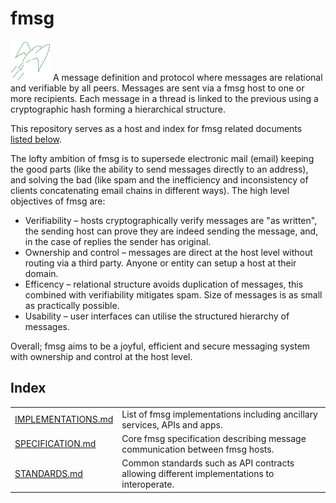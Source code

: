 # fmsg

![icon](pics/icon.png) A message definition and protocol where messages are relational and verifiable by all peers. Messages are sent via a fmsg host to one or more recipients. Each message in a thread is linked to the previous using a cryptographic hash forming a hierarchical structure.

This repository serves as a host and index for fmsg related documents [listed below](#index).

The lofty ambition of fmsg is to supersede electronic mail (email) keeping the good parts (like the ability to send messages directly to an address), and solving the bad (like spam and the inefficiency and inconsistency of clients concatenating email chains in different ways). The high level objectives of fmsg are:

* Verifiability – hosts cryptographically verify messages are "as written", the sending host can prove they are indeed sending the message, and, in the case of replies the sender has original.
* Ownership and control – messages are direct at the host level without routing via a third party. Anyone or entity can setup a host at their domain.
* Efficency – relational structure avoids duplication of messages, this combined with verifiability mitigates spam. Size of messages is as small as practically possible.
* Usability – user interfaces can utilise the structured hierarchy of messages.

Overall; fmsg aims to be a joyful, efficient and secure messaging system with ownership and control at the host level.

## Index

|                                           |                   |
|-------------------------------------------|-------------------|
| [IMPLEMENTATIONS.md](IMPLEMENTATIONS.md)  | List of fmsg implementations including ancillary services, APIs and apps. |
| [SPECIFICATION.md](SPECIFICATION.md)      | Core fmsg specification describing message communication between fmsg hosts. |
| [STANDARDS.md](STANDARDS.md)              | Common standards such as API contracts allowing different implementations to interoperate. |


